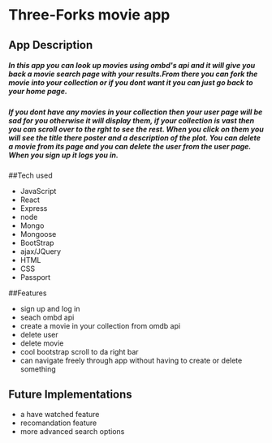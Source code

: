 # Three-Forks movie app


## App Description
##### In this app you can look up movies using ombd's api and it will give you back a movie search page with your results.From there you can fork the movie into your collection or if you dont want it you can just go back to your home page.
##### If you dont have any movies in your collection then your user page will be sad for you otherwise it will display them, if your collection is vast then you can scroll over to the rght to see the rest. When you click on them you will see the title there poster and a description of the plot. You can delete a movie from its page and you can delete the user from the user page. When you sign up it logs you in. 

##Tech used
- JavaScript
- React
- Express
- node
- Mongo
- Mongoose
- BootStrap
- ajax/JQuery
- HTML
- CSS
- Passport

##Features
- sign up and log in 
- seach ombd api
- create a movie in your collection from omdb api
- delete user
- delete movie
- cool bootstrap scroll to da right bar
- can navigate freely through app without having to create or delete something

## Future Implementations
- a have watched feature
- recomandation feature
- more advanced search options
